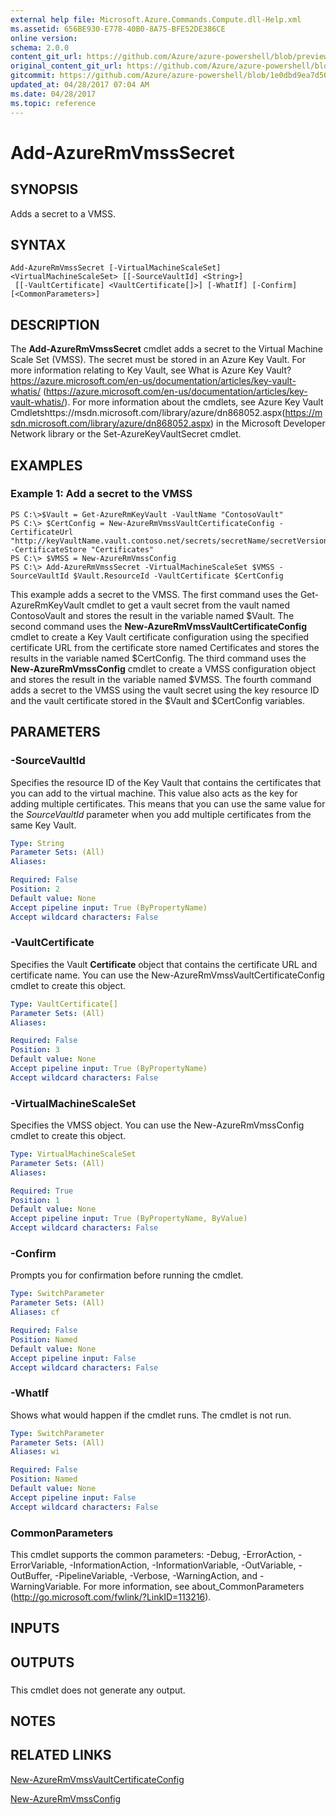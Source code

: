 ```yaml
---
external help file: Microsoft.Azure.Commands.Compute.dll-Help.xml
ms.assetid: 656BE930-E778-40B0-8A75-BFE52DE386CE
online version:
schema: 2.0.0
content_git_url: https://github.com/Azure/azure-powershell/blob/preview/src/ResourceManager/Compute/Commands.Compute/help/Add-AzureRmVmssSecret.md
original_content_git_url: https://github.com/Azure/azure-powershell/blob/preview/src/ResourceManager/Compute/Commands.Compute/help/Add-AzureRmVmssSecret.md
gitcommit: https://github.com/Azure/azure-powershell/blob/1e0dbd9ea7d5072fb8029e35f1a03f4023d1f52b
updated_at: 04/28/2017 07:04 AM
ms.date: 04/28/2017
ms.topic: reference
---
```


# Add-AzureRmVmssSecret

## SYNOPSIS
Adds a secret to a VMSS.

## SYNTAX

```
Add-AzureRmVmssSecret [-VirtualMachineScaleSet] <VirtualMachineScaleSet> [[-SourceVaultId] <String>]
 [[-VaultCertificate] <VaultCertificate[]>] [-WhatIf] [-Confirm] [<CommonParameters>]
```

## DESCRIPTION
The **Add-AzureRmVmssSecret** cmdlet adds a secret to the Virtual Machine Scale Set (VMSS).
The secret must be stored in an Azure Key Vault.
For more information relating to Key Vault, see What is Azure Key Vault?https://azure.microsoft.com/en-us/documentation/articles/key-vault-whatis/ (https://azure.microsoft.com/en-us/documentation/articles/key-vault-whatis/).
For more information about the cmdlets, see Azure Key Vault Cmdletshttps://msdn.microsoft.com/library/azure/dn868052.aspx(https://msdn.microsoft.com/library/azure/dn868052.aspx) in the Microsoft Developer Network library or the Set-AzureKeyVaultSecret cmdlet.

## EXAMPLES

### Example 1: Add a secret to the VMSS
```
PS C:\>$Vault = Get-AzureRmKeyVault -VaultName "ContosoVault"
PS C:\> $CertConfig = New-AzureRmVmssVaultCertificateConfig -CertificateUrl "http://keyVaultName.vault.contoso.net/secrets/secretName/secretVersion" -CertificateStore "Certificates"
PS C:\> $VMSS = New-AzureRmVmssConfig
PS C:\> Add-AzureRmVmssSecret -VirtualMachineScaleSet $VMSS -SourceVaultId $Vault.ResourceId -VaultCertificate $CertConfig
```

This example adds a secret to the VMSS.
The first command uses the Get-AzureRmKeyVault cmdlet to get a vault secret from the vault named ContosoVault and stores the result in the variable named $Vault.
The second command uses the **New-AzureRmVmssVaultCertificateConfig** cmdlet to create a Key Vault certificate configuration using the specified certificate URL from the certificate store named Certificates and stores the results in the variable named $CertConfig.
The third command uses the **New-AzureRmVmssConfig** cmdlet to create a VMSS configuration object and stores the result in the variable named $VMSS.
The fourth command adds a secret to the VMSS using the vault secret using the key resource ID and the vault certificate stored in the $Vault and $CertConfig variables.

## PARAMETERS

### -SourceVaultId
Specifies the resource ID of the Key Vault that contains the certificates that you can add to the virtual machine.
This value also acts as the key for adding multiple certificates.
This means that you can use the same value for the *SourceVaultId* parameter when you add multiple certificates from the same Key Vault.

```yaml
Type: String
Parameter Sets: (All)
Aliases: 

Required: False
Position: 2
Default value: None
Accept pipeline input: True (ByPropertyName)
Accept wildcard characters: False
```

### -VaultCertificate
Specifies the Vault **Certificate** object that contains the certificate URL and certificate name.
You can use the New-AzureRmVmssVaultCertificateConfig cmdlet to create this object.

```yaml
Type: VaultCertificate[]
Parameter Sets: (All)
Aliases: 

Required: False
Position: 3
Default value: None
Accept pipeline input: True (ByPropertyName)
Accept wildcard characters: False
```

### -VirtualMachineScaleSet
Specifies the VMSS object.
You can use the New-AzureRmVmssConfig cmdlet to create this object.

```yaml
Type: VirtualMachineScaleSet
Parameter Sets: (All)
Aliases: 

Required: True
Position: 1
Default value: None
Accept pipeline input: True (ByPropertyName, ByValue)
Accept wildcard characters: False
```

### -Confirm
Prompts you for confirmation before running the cmdlet.

```yaml
Type: SwitchParameter
Parameter Sets: (All)
Aliases: cf

Required: False
Position: Named
Default value: None
Accept pipeline input: False
Accept wildcard characters: False
```

### -WhatIf
Shows what would happen if the cmdlet runs. The cmdlet is not run.

```yaml
Type: SwitchParameter
Parameter Sets: (All)
Aliases: wi

Required: False
Position: Named
Default value: None
Accept pipeline input: False
Accept wildcard characters: False
```

### CommonParameters
This cmdlet supports the common parameters: -Debug, -ErrorAction, -ErrorVariable, -InformationAction, -InformationVariable, -OutVariable, -OutBuffer, -PipelineVariable, -Verbose, -WarningAction, and -WarningVariable. For more information, see about_CommonParameters (http://go.microsoft.com/fwlink/?LinkID=113216).

## INPUTS

## OUTPUTS

###  
This cmdlet does not generate any output.

## NOTES

## RELATED LINKS

[New-AzureRmVmssVaultCertificateConfig](./New-AzureRmVmssVaultCertificateConfig.md)

[New-AzureRmVmssConfig](./New-AzureRmVmssConfig.md)


